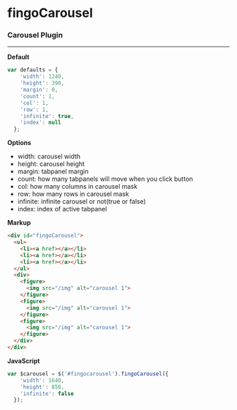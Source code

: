 # fingoCarousel
### Carousel Plugin

---

**Default**
```js
var defaults = {
    'width': 1240,
    'height': 390,
    'margin': 0,
    'count': 1,
    'col': 1,
    'row': 1,
    'infinite': true,
    'index': null
  };
```

**Options**
- width: carousel width
- height: carousel height
- margin: tabpanel margin
- count: how many tabpanels will move when you click button
- col: how many columns in carousel mask
- row: how many rows in carousel mask
- infinite: infinite carousel or not(true or false)
- index: index of active tabpanel

**Markup**

```html
<div id="fingoCarousel">
  <ul>
    <li><a href></a></li>
    <li><a href></a></li>
    <li><a href></a></li>
  </ul>
  <div>
    <figure>
      <img src="/img" alt="carousel 1">
    </figure>
    <figure>
      <img src="/img" alt="carousel 1">
    </figure>
    <figure>
      <img src="/img" alt="carousel 1">
    </figure>
  </div>
</div>
```

**JavaScript**
```js
var $carousel = $('#fingocarousel').fingoCarousel({
    'width': 1640,
    'height': 850,
    'infinite': false
  });
```

